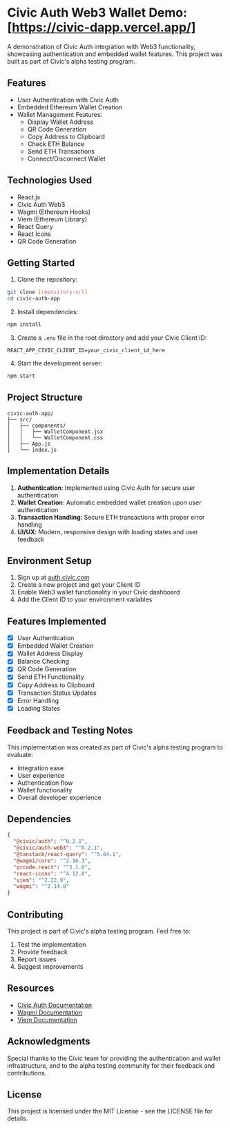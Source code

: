 # Civic Auth Web3 Wallet Demo: [https://civic-dapp.vercel.app/]

A demonstration of Civic Auth integration with Web3 functionality, showcasing authentication and embedded wallet features. This project was built as part of Civic's alpha testing program.

## Features

- User Authentication with Civic Auth
- Embedded Ethereum Wallet Creation
- Wallet Management Features:
  - Display Wallet Address
  - QR Code Generation
  - Copy Address to Clipboard
  - Check ETH Balance
  - Send ETH Transactions
  - Connect/Disconnect Wallet

## Technologies Used

- React.js
- Civic Auth Web3
- Wagmi (Ethereum Hooks)
- Viem (Ethereum Library)
- React Query
- React Icons
- QR Code Generation

## Getting Started

1. Clone the repository:
```bash
git clone [repository-url]
cd civic-auth-app
```

2. Install dependencies:
```bash
npm install
```

3. Create a `.env` file in the root directory and add your Civic Client ID:
```env
REACT_APP_CIVIC_CLIENT_ID=your_civic_client_id_here
```

4. Start the development server:
```bash
npm start
```

## Project Structure

```
civic-auth-app/
├── src/
│   ├── components/
│   │   ├── WalletComponent.jsx
│   │   └── WalletComponent.css
│   ├── App.js
│   └── index.js
```

## Implementation Details

1. **Authentication**: Implemented using Civic Auth for secure user authentication
2. **Wallet Creation**: Automatic embedded wallet creation upon user authentication
3. **Transaction Handling**: Secure ETH transactions with proper error handling
4. **UI/UX**: Modern, responsive design with loading states and user feedback

## Environment Setup

1. Sign up at [auth.civic.com](https://auth.civic.com)
2. Create a new project and get your Client ID
3. Enable Web3 wallet functionality in your Civic dashboard
4. Add the Client ID to your environment variables

## Features Implemented

- [x] User Authentication
- [x] Embedded Wallet Creation
- [x] Wallet Address Display
- [x] Balance Checking
- [x] QR Code Generation
- [x] Send ETH Functionality
- [x] Copy Address to Clipboard
- [x] Transaction Status Updates
- [x] Error Handling
- [x] Loading States

## Feedback and Testing Notes

This implementation was created as part of Civic's alpha testing program to evaluate:
- Integration ease
- User experience
- Authentication flow
- Wallet functionality
- Overall developer experience

## Dependencies

```json
{
  "@civic/auth": "^0.2.1",
  "@civic/auth-web3": "^0.2.1",
  "@tanstack/react-query": "^5.64.1",
  "@wagmi/core": "^2.16.3",
  "qrcode.react": "^3.1.0",
  "react-icons": "^4.12.0",
  "viem": "^2.22.9",
  "wagmi": "^2.14.8"
}
```

## Contributing

This project is part of Civic's alpha testing program. Feel free to:
1. Test the implementation
2. Provide feedback
3. Report issues
4. Suggest improvements

## Resources

- [Civic Auth Documentation](https://docs.civic.com)
- [Wagmi Documentation](https://wagmi.sh)
- [Viem Documentation](https://viem.sh)

## Acknowledgments

Special thanks to the Civic team for providing the authentication and wallet infrastructure, and to the alpha testing community for their feedback and contributions.

## License

This project is licensed under the MIT License - see the LICENSE file for details.